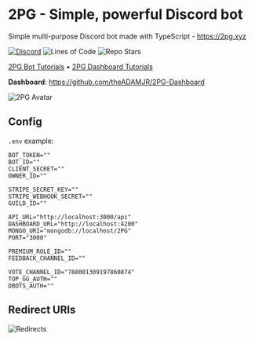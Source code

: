 # 2PG - Simple, powerful Discord bot
Simple multi-purpose Discord bot made with TypeScript - https://2pg.xyz

[![Discord](https://img.shields.io/discord/685862664223850497?color=46828d&label=Support&style=for-the-badge)](https://discord.io/twopg)
![Lines of Code](https://img.shields.io/tokei/lines/github/twopg/Bot?color=46828d&style=for-the-badge)
![Repo Stars](https://img.shields.io/github/stars/twopg/Bot?color=46828d&style=for-the-badge)

[2PG Bot Tutorials](https://www.youtube.com/watch?v=rYpR0CiEGgk&list=PLGfT2ttRbfixMStpAhPD4pKBQN9wjJmbP&index=1) •
[2PG Dashboard Tutorials](https://www.youtube.com/watch?v=rYpR0CiEGgk&list=PLGfT2ttRbfizIr60zU_S_6_i8O3xmP9ia&index=1)

**Dashboard**: https://github.com/theADAMJR/2PG-Dashboard

![2PG Avatar](https://i.ibb.co/h2BjCJh/2pg-smol.png)

## Config
`.env` example:
```.env
BOT_TOKEN=""
BOT_ID=""
CLIENT_SECRET=""
OWNER_ID=""

STRIPE_SECRET_KEY=""
STRIPE_WEBHOOK_SECRET=""
GUILD_ID=""

API_URL="http://localhost:3000/api"
DASHBOARD_URL="http://localhost:4200"
MONGO_URI="mongodb://localhost/2PG"
PORT="3000"

PREMIUM_ROLE_ID=""
FEEDBACK_CHANNEL_ID=""

VOTE_CHANNEL_ID="788001309197860874"
TOP_GG_AUTH=""
DBOTS_AUTH=""
```

## Redirect URIs
![Redirects](https://i.ibb.co/9pbfVwL/updated-redirects.png)